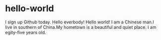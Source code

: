 # hello-world
I sign up Github today. Hello everbody! Hello world!
I am a Chinese man.I live in southern of China.My hometown is a beautiful and quiet place.
I am egity-five years old.
